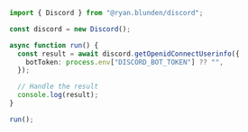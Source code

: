 <!-- Start SDK Example Usage [usage] -->
```typescript
import { Discord } from "@ryan.blunden/discord";

const discord = new Discord();

async function run() {
  const result = await discord.getOpenidConnectUserinfo({
    botToken: process.env["DISCORD_BOT_TOKEN"] ?? "",
  });

  // Handle the result
  console.log(result);
}

run();

```
<!-- End SDK Example Usage [usage] -->